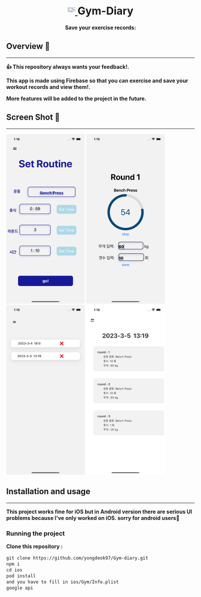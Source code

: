 
<h1 align="center">

  <a href="https://reactnative.dev/">
    <img
     src="https://d33wubrfki0l68.cloudfront.net/554c3b0e09cf167f0281fda839a5433f2040b349/ecfc9/img/header_logo.svg"
      height="20" width="20"
     >
  </a>
  Gym-Diary
</h1>
<p align="center">
  <strong>Save your exercise records:</strong><br>
</p>

## Overview 👀
----
**👍 This repository always wants your feedback!.**

**This app is made using Firebase so that you can exercise and save your workout records and view them!.**

**More features will be added to the project in the future.**


## Screen Shot 🌠
----
<img
		width="210"
		alt="Capture 1"
		src="https://github.com/yongdeok97/Gym-diary/blob/main/assets/Preview/Simulator%20Screen%20Shot%20-%20iPhone%2014%20-%202023-03-05%20at%2013.18.34.png">
<img
		width="210"
		alt="Capture 1"
		src="https://github.com/yongdeok97/Gym-diary/blob/main/assets/Preview/Simulator%20Screen%20Shot%20-%20iPhone%2014%20-%202023-03-05%20at%2013.19.00.png">
<img
		width="210"
		alt="Capture 1"
		src="https://github.com/yongdeok97/Gym-diary/blob/main/assets/Preview/Simulator%20Screen%20Shot%20-%20iPhone%2014%20-%202023-03-05%20at%2013.19.39.png">
<img
		width="210"
		alt="Capture 1"
		src="https://github.com/yongdeok97/Gym-diary/blob/main/assets/Preview/Simulator%20Screen%20Shot%20-%20iPhone%2014%20-%202023-03-05%20at%2013.19.50.png">


## Installation and usage
----
**This project works fine for iOS but in Android version there are serious UI problems because I've only worked on iOS. sorry for android users🙏**

### Running the project

**Clone this repository :**

```
git clone https://github.com/yongdeok97/Gym-diary.git
npm i
cd ios
pod install
and you have to fill in ios/Gym/Info.plist
google api 
```